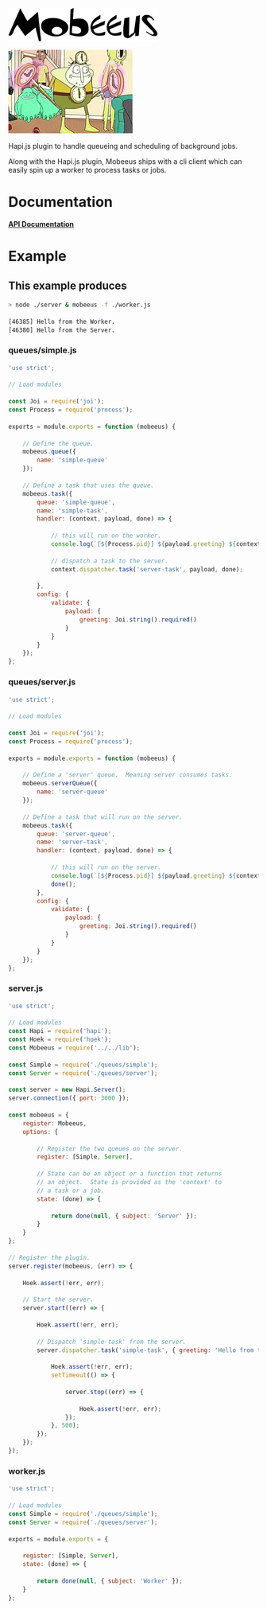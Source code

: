 ![mobeeus Text](https://github.com/shanewwarren/mobeeus/raw/master/images/mobeeus.png)

![mobeeus Logo](https://github.com/shanewwarren/mobeeus/raw/master/images/mobeeus.gif)

Hapi.js plugin to handle queueing and scheduling of background jobs.

Along with the Hapi.js plugin, Mobeeus ships with a cli client which can easily spin up a worker to process tasks or jobs.

# Documentation

[**API Documentation**](API.md)

# Example

## This example produces

```bash
> node ./server & mobeeus -f ./worker.js

[46385] Hello from the Worker.
[46380] Hello from the Server.
```

### queues/simple.js

```js
'use strict';

// Load modules

const Joi = require('joi');
const Process = require('process');

exports = module.exports = function (mobeeus) {

    // Define the queue.
    mobeeus.queue({
        name: 'simple-queue'
    });

    // Define a task that uses the queue.
    mobeeus.task({
        queue: 'simple-queue',
        name: 'simple-task',
        handler: (context, payload, done) => {

            // this will run on the worker.
            console.log(`[${Process.pid}] ${payload.greeting} ${context.subject}.`);

            // dispatch a task to the server.
            context.dispatcher.task('server-task', payload, done);

        },
        config: {
            validate: {
                payload: {
                    greeting: Joi.string().required()
                }
            }
        }
    });
};
```

### queues/server.js

```js
'use strict';

// Load modules

const Joi = require('joi');
const Process = require('process');

exports = module.exports = function (mobeeus) {

    // Define a 'server' queue.  Meaning server consumes tasks.
    mobeeus.serverQueue({
        name: 'server-queue'
    });

    // Define a task that will run on the server.
    mobeeus.task({
        queue: 'server-queue',
        name: 'server-task',
        handler: (context, payload, done) => {

            // this will run on the server.
            console.log(`[${Process.pid}] ${payload.greeting} ${context.subject}.`);
            done();
        },
        config: {
            validate: {
                payload: {
                    greeting: Joi.string().required()
                }
            }
        }
    });
};
```

### server.js

```js
'use strict';

// Load modules
const Hapi = require('hapi');
const Hoek = require('hoek');
const Mobeeus = require('../../lib');

const Simple = require('./queues/simple');
const Server = require('./queues/server');

const server = new Hapi.Server();
server.connection({ port: 3000 });

const mobeeus = {
    register: Mobeeus,
    options: {

        // Register the two queues on the server.
        register: [Simple, Server],

        // State can be an object or a function that returns
        // an object.  State is provided as the 'context' to
        // a task or a job.
        state: (done) => {

            return done(null, { subject: 'Server' });
        }
    }
};

// Register the plugin.
server.register(mobeeus, (err) => {

    Hoek.assert(!err, err);

    // Start the server.
    server.start((err) => {

        Hoek.assert(!err, err);

        // Dispatch 'simple-task' from the server.
        server.dispatcher.task('simple-task', { greeting: 'Hello from the' }, (err) => {

            Hoek.assert(!err, err);
            setTimeout(() => {

                server.stop((err) => {

                    Hoek.assert(!err, err);
                });
            }, 500);
        });
    });
});
```

### worker.js

```js
'use strict';

// Load modules
const Simple = require('./queues/simple');
const Server = require('./queues/server');

exports = module.exports = {

    register: [Simple, Server],
    state: (done) => {

        return done(null, { subject: 'Worker' });
    }
};
```